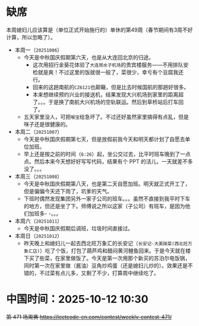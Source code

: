 
# 缺席

本周媳妇儿应该算是（单位正式开始施行的）单休的第49周（春节期间有3周不好计算，所以忽略了）。

- 本周一（`20251006`） 
  * 今天是中秋国庆假期第六天，也是从大连回北京的归途。
    + 这次用招行金葵花体验了`大连周水子机场`的贵宾楼服务——不用排队安检就是爽！不过这里的饭就很一般了，菜很少，幸亏有个豆腐我还行。
    + 回来的这趟南航的`CZ6121`也颠簸，但是比去时候国航的那趟好很多。
    + 本来想继续预约兴业的接送机，结果发现大兴机场到家里的距离超了。。。于是换了南航大兴机场的空轨联运。然后到草桥站后打车回了。
  * 五天家里没人，可把`喉宝`给急坏了。不过还好虽然家里搞得有点乱，但是咪子还是很健康的。
- 本周二（`20251007`） 
  * 今天是中秋国庆假期第七天，但是放假前我今天和明天都计划了自愿去单位加班。
  * 早上还是按之前的时间（`6:26`）起，坐公交过去，比平时班车晚到了一点点。然后本来今天想好好写写代码，结果有个 PPT 的活儿，一天就差不多没了。。。
- 本周三（`20251008`） 
  * 今天是中秋国庆假期第八天，也是第二天自愿加班。明天就正式开工了，但是偏偏今天还下雨了，坑爹的天气。
  * 下班时偶然发现集团另外一家子公司的班车。。。虽然不直接到我平时下车的地方，但还是坐了下。师傅说之所以这家（子公司）有班车，是因为他们加班多- -。。。
- 本周六（`20251011`） 
  * 今天是中秋国庆假期后调班，垃圾时间直接过。
- 本周日（`20251012`） 
  * 昨天晚上和媳妇儿一起去西北旺万象汇的长安记（`长安记·大美陕菜(西北旺万象汇店)`）吃了个饭，打包了葫芦鸡和醋闷黄河鲤鱼回来。于是今天就在楼下买了些菜，在家里做饭了。今天是第一次用那个新买的苏泊尔电饭锅，同时第一次在家里做（酱油）豆角炒鸡蛋（还是媳妇儿炒的）。效果还是不错的，不过菜有点儿多，又剩了不少，打算周中继续吃了。

# 中国时间：2025-10-12 10:30

~~第 471 场周赛 https://leetcode-cn.com/contest/weekly-contest-471/~~

